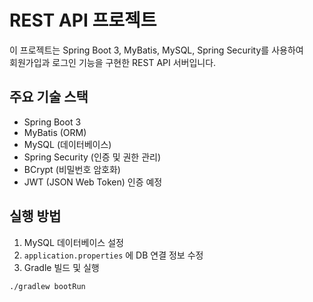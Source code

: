# REST API 프로젝트

이 프로젝트는 Spring Boot 3, MyBatis, MySQL, Spring Security를 사용하여  
회원가입과 로그인 기능을 구현한 REST API 서버입니다.

## 주요 기술 스택

- Spring Boot 3
- MyBatis (ORM)
- MySQL (데이터베이스)
- Spring Security (인증 및 권한 관리)
- BCrypt (비밀번호 암호화)
- JWT (JSON Web Token) 인증 예정

## 실행 방법

1. MySQL 데이터베이스 설정
2. `application.properties` 에 DB 연결 정보 수정
3. Gradle 빌드 및 실행

```bash
./gradlew bootRun
